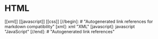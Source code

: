 # HTML

[[xml]]
[[javascript]]
[[css]]
[//begin]: # "Autogenerated link references for markdown compatibility"
[xml]: xml "XML"
[javascript]: javascript "JavaScript"
[//end]: # "Autogenerated link references"